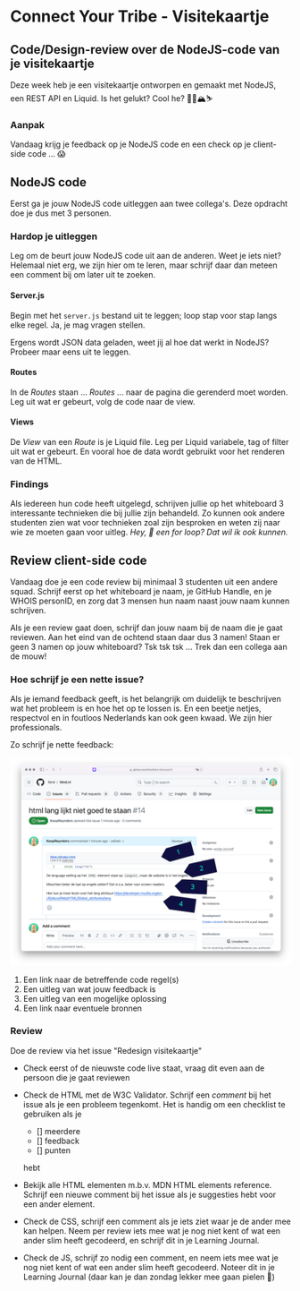 
# Connect Your Tribe - Visitekaartje

## Code/Design-review over de NodeJS-code van je visitekaartje

Deze week heb je een visitekaartje ontworpen en gemaakt met NodeJS, een REST API en Liquid. 
Is het gelukt? Cool he? 🧗‍♀️🏔️⛷️

### Aanpak
Vandaag krijg je feedback op je NodeJS code en een check op je client-side code ... 😱

## NodeJS code

Eerst ga je jouw NodeJS code uitleggen aan twee collega's. Deze opdracht doe je dus met 3 personen. 

### Hardop je uitleggen
Leg om de beurt jouw NodeJS code uit aan de anderen. Weet je iets niet? Helemaal niet erg, we zijn hier om te leren, maar schrijf daar dan meteen een comment bij om later uit te zoeken. 

#### Server.js
Begin met het `server.js` bestand uit te leggen; loop stap voor stap langs elke regel. Ja, je mag vragen stellen.

Ergens wordt JSON data geladen, weet jij al hoe dat werkt in NodeJS? Probeer maar eens uit te leggen.

#### Routes
In de _Routes_ staan ... _Routes_ ... naar de pagina die gerenderd moet worden. Leg uit wat er gebeurt, volg de code naar de view.

#### Views
De _View_ van een _Route_ is je Liquid file. Leg per Liquid variabele, tag of filter uit wat er gebeurt. En vooral hoe de data wordt gebruikt voor het renderen van de HTML. 

### Findings
Als iedereen hun code heeft uitgelegd, schrijven jullie op het whiteboard 3 interessante technieken die bij jullie zijn behandeld.
Zo kunnen ook andere studenten zien wat voor technieken zoal zijn besproken en weten zij naar wie ze moeten gaan voor uitleg. _Hey, 🤤 een for loop? Dat wil ik ook kunnen._


## Review client-side code

Vandaag doe je een code review bij minimaal 3 studenten uit een andere squad. Schrijf eerst op het whiteboard je naam, je GitHub Handle, en je WHOIS personID, en zorg dat 3 mensen hun naam naast jouw naam kunnen schrijven. 

Als je een review gaat doen, schrijf dan jouw naam bij de naam die je gaat reviewen. Aan het eind van de ochtend staan daar dus 3 namen! Staan er geen 3 namen op jouw whiteboard? Tsk tsk tsk ... Trek dan een collega aan de mouw!

### Hoe schrijf je een nette issue? 
Als je iemand feedback geeft, is het belangrijk om duidelijk te beschrijven wat het probleem is en hoe het op te lossen is. En een beetje netjes, respectvol en in foutloos Nederlands kan ook geen kwaad. We zijn hier professionals.

Zo schrijf je nette feedback:

![](hoe-schrijf-je-nette-feedback.png)

1. Een link naar de betreffende code regel(s)
2. Een uitleg van wat jouw feedback is
3. Een uitleg van een mogelijke oplossing
4. Een link naar eventuele bronnen

### Review

Doe de review via het issue "Redesign visitekaartje" 

- Check eerst of de nieuwste code live staat, vraag dit even aan de persoon die je gaat reviewen
- Check de HTML met de W3C Validator. Schrijf een _comment_ bij het issue als je een probleem tegenkomt. Het is handig om een checklist te gebruiken als je 
    - [] meerdere
    - [] feedback 
    - [] punten
    
    hebt
- Bekijk alle HTML elementen m.b.v. MDN HTML elements reference. Schrijf een nieuwe comment bij het issue als je suggesties hebt voor een ander element.
- Check de CSS, schrijf een comment als je iets ziet waar je de ander mee kan helpen. Neem per review iets mee wat je nog niet kent of wat een ander slim heeft gecodeerd, en schrijf dit in je Learning Journal.
- Check de JS, schrijf zo nodig een comment, en neem iets mee wat je nog niet kent of wat een ander slim heeft gecodeerd. Noteer dit in je Learning Journal (daar kan je dan zondag lekker mee gaan pielen 🤠)



<!-- 

## Feedback tafel 

Tijdens de reviews gaan groepjes bij de docenten aan tafel zitten. 
Via het issue kijken we even naar de vorderingen, kijken hoe ver iedereen is en wie waar hulp nodig heeft.

Zo willen we het issue graag zien: https://github.com/julia-stevens/connect-your-tribe-profile-card/issues/1#issuecomment-2633684954

- Wat is al gelukt? Compliment in issue (?)
- Al iets gedaan dat bij 💪 stond? Delen met squad zodat ze daar uitleg kunnen krijgen
- Wat is nog niet gelukt? Meegeven wat nodig is om nu te kunnen > in issue (?)

-->
